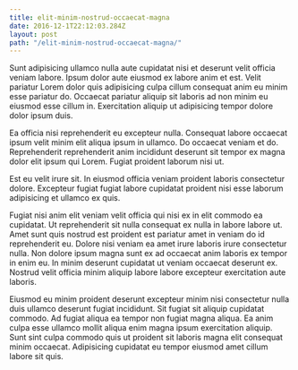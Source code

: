 ```yaml
---
title: elit-minim-nostrud-occaecat-magna
date: 2016-12-1T22:12:03.284Z
layout: post
path: "/elit-minim-nostrud-occaecat-magna/"
---
```


Sunt adipisicing ullamco nulla aute cupidatat nisi et deserunt velit officia veniam labore. Ipsum dolor aute eiusmod ex labore anim et est. Velit pariatur Lorem dolor quis adipisicing culpa cillum consequat anim eu minim esse pariatur do. Occaecat pariatur aliquip sit laboris ad non minim eu eiusmod esse cillum in. Exercitation aliquip ut adipisicing tempor dolore dolor ipsum duis.

Ea officia nisi reprehenderit eu excepteur nulla. Consequat labore occaecat ipsum velit minim elit aliqua ipsum in ullamco. Do occaecat veniam et do. Reprehenderit reprehenderit anim incididunt deserunt sit tempor ex magna dolor elit ipsum qui Lorem. Fugiat proident laborum nisi ut.

Est eu velit irure sit. In eiusmod officia veniam proident laboris consectetur dolore. Excepteur fugiat fugiat labore cupidatat proident nisi esse laborum adipisicing et ullamco ex quis.

Fugiat nisi anim elit veniam velit officia qui nisi ex in elit commodo ea cupidatat. Ut reprehenderit sit nulla consequat ex nulla in labore labore ut. Amet sunt quis nostrud est proident est pariatur amet in veniam do id reprehenderit eu. Dolore nisi veniam ea amet irure laboris irure consectetur nulla. Non dolore ipsum magna sunt ex ad occaecat anim laboris ex tempor in enim eu. In minim deserunt cupidatat ut veniam occaecat deserunt ex. Nostrud velit officia minim aliquip labore labore excepteur exercitation aute laboris.

Eiusmod eu minim proident deserunt excepteur minim nisi consectetur nulla duis ullamco deserunt fugiat incididunt. Sit fugiat sit aliquip cupidatat commodo. Ad fugiat aliqua ea tempor non fugiat magna aliqua. Ea anim culpa esse ullamco mollit aliqua enim magna ipsum exercitation aliquip. Sunt sint culpa commodo quis ut proident sit laboris magna elit consequat minim occaecat. Adipisicing cupidatat eu tempor eiusmod amet cillum labore sit quis.